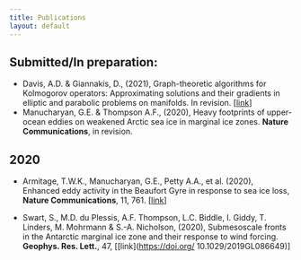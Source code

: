 ```yaml
---
title: Publications
layout: default
---
```

## Submitted/In preparation:

- Davis, A.D. & Giannakis, D., (2021), Graph-theoretic algorithms for Kolmogorov operators: Approximating solutions and their gradients in elliptic and parabolic problems on manifolds. In revision. [[link](https://arxiv.org/abs/2104.15124)]
- Manucharyan, G.E. & Thompson A.F., (2020), Heavy footprints of
  upper-ocean eddies on weakened Arctic sea ice in marginal ice
  zones. **Nature Communications**, in revision.


## 2020

- Armitage, T.W.K., Manucharyan, G.E., Petty A.A., et al. (2020),
  Enhanced eddy activity in the Beaufort Gyre in response to sea ice
  loss, **Nature Communications**, 11, 761. [[link](https://www.nature.com/articles/s41467-020-14449-z)]


- Swart, S., M.D. du Plessis, A.F. Thompson, L.C. Biddle, I. Giddy,
  T. Linders, M. Mohrmann & S.-A. Nicholson, (2020), Submesoscale
  fronts in the Antarctic marginal ice zone and their response to wind
  forcing. **Geophys. Res. Lett.**, 47,
  [[link](https://doi.org/ 10.1029/2019GL086649)]



